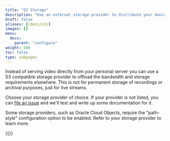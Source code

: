 ```yaml
---
title: "S3 Storage"
description: "Use an external storage provider to distribute your Owncast video stream."
draft: false
aliases: [/docs/s3/]
images: []
menu:
  docs:
    parent: "configure"
weight: 500
toc: false
type: subpages
---
```



Instead of serving video directly from your personal server you can use a S3 compatible storage provider to offload the bandwidth and storage requirements elsewhere. This is not for permanent storage of recordings or archival purposes, just for live streams.

Choose your storage provider of choice. If your provider is not listed, you can [file an issue](https://github.com/owncast/owncast/issues) and we'll test and write up some documentation for it.

Some storage providers, such as Oracle Cloud Objects, require the "path-style" configuration option to be enabled. Refer to your storage provider to learn more.

{{<versionsupport feature="Path-style configuration" version="0.0.11">}}
